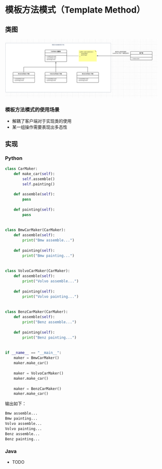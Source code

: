 # 模板方法模式（Template Method）

## 类图

![](https://raw.githubusercontent.com/hsxhr-10/Blog/master/image/%E8%AE%BE%E8%AE%A1%E6%A8%A1%E5%BC%8F-14.png)

### 模板方法模式的使用场景

- 解耦了客户端对于实现类的使用
- 某一组操作需要表现出多态性

## 实现

### Python

```python
class CarMaker:
    def make_car(self):
        self.assemble()
        self.painting()

    def assemble(self):
        pass

    def painting(self):
        pass


class BmwCarMaker(CarMaker):
    def assemble(self):
        print("Bmw assemble...")

    def painting(self):
        print("Bmw painting...")


class VolvoCarMaker(CarMaker):
    def assemble(self):
        print("Volvo assemble...")

    def painting(self):
        print("Volvo painting...")


class BenzCarMaker(CarMaker):
    def assemble(self):
        print("Benz assemble...")

    def painting(self):
        print("Benz painting...")


if __name__ == "__main__":
    maker = BmwCarMaker()
    maker.make_car()

    maker = VolvoCarMaker()
    maker.make_car()

    maker = BenzCarMaker()
    maker.make_car()
```

输出如下：

```BASH
Bmw assemble...
Bmw painting...
Volvo assemble...
Volvo painting...
Benz assemble...
Benz painting...
```

### Java

- TODO
